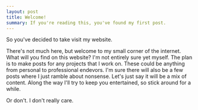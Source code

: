 ```yaml
---
layout: post
title: Welcome!
summary: If you're reading this, you've found my first post.
---
```


So you've decided to take visit my website.

There's not much here, but welcome to my small corner of the internet. What will you find on this website? I'm not entirely sure yet myself.
The plan is to make posts for any projects that I work on. These could be anything from personal to professional endevors. I'm sure there will also
be a few posts where I just ramble about nonsense. Let's just say it will be a mix of content. Along the way I'll try to keep you entertained, so
stick around for a while.

Or don't. I don't really care.